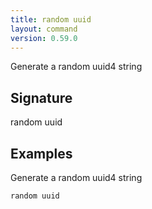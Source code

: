 ```yaml
---
title: random uuid
layout: command
version: 0.59.0
---
```


Generate a random uuid4 string

## Signature

random uuid 

## Examples

Generate a random uuid4 string
```shell
random uuid
```

